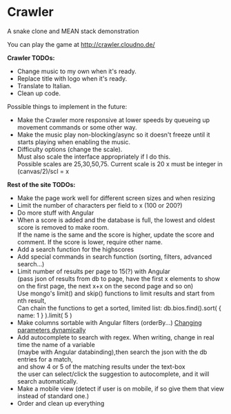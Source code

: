 # Crawler
A snake clone and MEAN stack demonstration

You can play the game at http://crawler.cloudno.de/


**Crawler TODOs:**  
- Change music to my own when it's ready.  
- Replace title with logo when it's ready.  
- Translate to Italian.  
- Clean up code.  

Possible things to implement in the future:  
- Make the Crawler more responsive at lower speeds by queueing up movement commands or some other way.  
- Make the music play non-blocking/async so it doesn't freeze until it starts playing when enabling the music.  
- Difficulty options (change the scale).  
	Must also scale the interface appropriately if I do this.  
	Possible scales are 25,30,50,75. Current scale is 20 x must be integer in (canvas/2)/scl = x  

**Rest of the site TODOs:**  
- Make the page work well for different screen sizes and when resizing  
- Limit the number of characters per field to x (100 or 200?)  
- Do more stuff with Angular  
- When a score is added and the database is full, the lowest and oldest score is removed to make room.  
	If the name is the same and the score is higher, update the score and comment. If the score is lower, require other name.  
- Add a search function for the highscores  
- Add special commands in search function (sorting, filters, advanced search...)  
- Limit number of results per page to 15(?) with Angular   
	(pass json of results from db to page, have the first x elements to show   
	on the first page, the next x+x on the second page and so on)  
	Use mongo's limit() and skip() functions to limit results and start from nth result,  
	Can chain the functions to get a sorted, limited list: db.bios.find().sort( { name: 1 } ).limit( 5 )  
- Make columns sortable with Angular filters (orderBy...) [Changing parameters dynamically](https://docs.angularjs.org/api/ng/filter/orderBy)
- Add autocomplete to search with regex. When writing, change in real time the name of a variable   
	(maybe with Angular databinding),then search the json with the db entries for a match,   
	and show 4 or 5 of the matching results under the text-box  
	the user can select/click the suggestion to autocomplete, and it will search automatically.  
- Make a mobile view (detect if user is on mobile, if so give them that view instead of standard one.)  
- Order and clean up everything  
